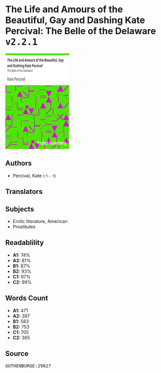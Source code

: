 # The Life and Amours of the Beautiful, Gay and Dashing Kate Percival: The Belle of the Delaware <kbd>v2.2.1</kbd>

![](./cover.medium.jpg "")

## Authors


 - Percival, Kate <small>(-1 - -1)</small>

## Translators



## Subjects


 - Erotic literature, American
 - Prostitutes

## Readablility


 - **A1:** 74%
 - **A2:** 81%
 - **B1:** 87%
 - **B2:** 93%
 - **C1:** 97%
 - **C2:** 99%

## Words Count


 - **A1:** 471
 - **A2:** 397
 - **B1:** 583
 - **B2:** 753
 - **C1:** 705
 - **C2:** 365

## Source


<kbd>GUTHENBURGE:29827</kbd>
